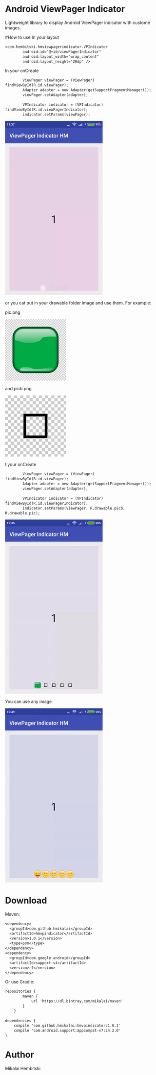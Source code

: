 # Android ViewPager Indicator
Lightweight library to display Android ViewPager indicator with custome images.

#How to use
In your layout
```
<com.hembitski.hmviewpagerindicator.VPIndicator
        android:id="@+id/viewPagerIndicator"
        android:layout_width="wrap_content"
        android:layout_height="20dp" />
```
In your onCreate
```
        ViewPager viewPager = (ViewPager) findViewById(R.id.viewPager);
        Adapter adapter = new Adapter(getSupportFragmentManager());
        viewPager.setAdapter(adapter);

        VPIndicator indicator = (VPIndicator) findViewById(R.id.viewPagerIndicator);
        indicator.setParams(viewPager);
```

![default](default.gif)

or you cat put in your drawable folder image and use them. For example:

pic.png

![exPic.png](exPic.png)

 and picb.png
 
 ![exPicb.png](exPicb.png)
 
 I your onCreate
```
        ViewPager viewPager = (ViewPager) findViewById(R.id.viewPager);
        Adapter adapter = new Adapter(getSupportFragmentManager());
        viewPager.setAdapter(adapter);

        VPIndicator indicator = (VPIndicator) findViewById(R.id.viewPagerIndicator);
        indicator.setParams(viewPager, R.drawable.picb, R.drawable.pic);
```

 ![custome1.gif](custome1.gif)
 
 You can use any image
 
 ![custome2.gif](custome2.gif)

# Download
Maven:
```
<dependency>
  <groupId>com.github.hmikalai</groupId>
  <artifactId>hmvpindicator</artifactId>
  <version>1.0.1</version>
  <type>pom</type>
</dependency>
<dependency>
  <groupId>com.google.android</groupId>
  <artifactId>support-v4</artifactId>
  <version>r7</version>
</dependency>
```

Or use Gradle:
```
repositories {
        maven {
            url 'https://dl.bintray.com/mikalai/maven'
        }
    }
    
dependencies {
    compile 'com.github.hmikalai:hmvpindicator:1.0.1'
    compile 'com.android.support:appcompat-v7:24.2.0'
}
```

# Author
Mikalai Hembitski
